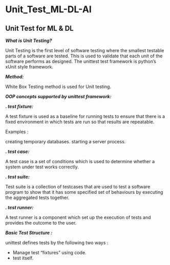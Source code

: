 # Unit_Test_ML-DL-AI

## Unit Test for ML & DL

***What is Unit Testing?***

Unit Testing is the first level of software testing where the smallest testable parts of a software are tested. This is used to validate that each unit of the software performs as designed.
The unittest test framework is python’s xUnit style framework.

***Method:***

White Box Testing method is used for Unit testing.

***OOP concepts supported by unittest framework:***

***. test fixture:***

A test fixture is used as a baseline for running tests to ensure that there is a fixed environment in which tests are run so that results are repeatable.

Examples :

creating temporary databases.
starting a server process.

***. test case:***

A test case is a set of conditions which is used to determine whether a system under test works correctly.

***. test suite:***

Test suite is a collection of testcases that are used to test a software program to show that it has some specified set of behaviours by executing the aggregated tests together.

***. test runner:***

A test runner is a component which set up the execution of tests and provides the outcome to the user.

***Basic Test Structure :***

unittest defines tests by the following two ways :

- Manage test “fixtures” using code.
- test itself.